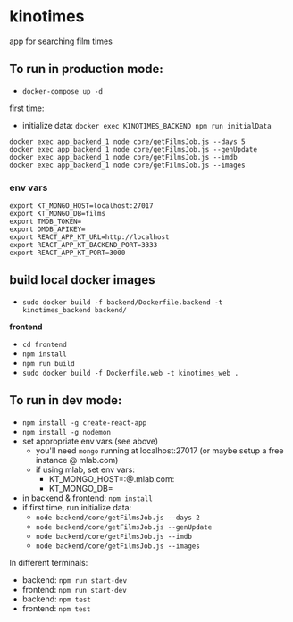 # kinotimes
app for searching film times

## To run in production mode:
* `docker-compose up -d`

first time:
* initialize data: `docker exec KINOTIMES_BACKEND npm run initialData`

```
docker exec app_backend_1 node core/getFilmsJob.js --days 5
docker exec app_backend_1 node core/getFilmsJob.js --genUpdate
docker exec app_backend_1 node core/getFilmsJob.js --imdb
docker exec app_backend_1 node core/getFilmsJob.js --images
```

### env vars
```
export KT_MONGO_HOST=localhost:27017
export KT_MONGO_DB=films
export TMDB_TOKEN=
export OMDB_APIKEY=
export REACT_APP_KT_URL=http://localhost
export REACT_APP_KT_BACKEND_PORT=3333
export REACT_APP_KT_PORT=3000
```

## build local docker images
* `sudo docker build -f backend/Dockerfile.backend -t kinotimes_backend backend/`

**frontend**
* `cd frontend`
* `npm install`
* `npm run build`
* `sudo docker build -f Dockerfile.web -t kinotimes_web .`

## To run in dev mode:
* `npm install -g create-react-app`
* `npm install -g nodemon`
* set appropriate env vars (see above)
  * you'll need `mongo` running at localhost:27017 (or maybe setup a free instance @ mlab.com)
  * if using mlab, set env vars:
    * KT_MONGO_HOST=<dbuser>:<dbpassword>@<assigned-id>.mlab.com:<assigned-port>
    * KT_MONGO_DB=<unique-db-name>
* in backend & frontend: `npm install`
* if first time, run initialize data:
  * `node backend/core/getFilmsJob.js --days 2`
  * `node backend/core/getFilmsJob.js --genUpdate`
  * `node backend/core/getFilmsJob.js --imdb`
  * `node backend/core/getFilmsJob.js --images`

In different terminals:
* backend: `npm run start-dev`
* frontend: `npm run start-dev`
* backend: `npm test`
* frontend: `npm test`
